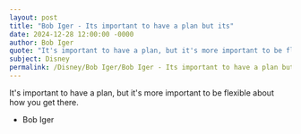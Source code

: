 ```yaml
---
layout: post
title: "Bob Iger - Its important to have a plan but its"
date: 2024-12-28 12:00:00 -0000
author: Bob Iger
quote: "It's important to have a plan, but it's more important to be flexible about how you get there."
subject: Disney
permalink: /Disney/Bob Iger/Bob Iger - Its important to have a plan but its
---
```


It's important to have a plan, but it's more important to be flexible about how you get there.

- Bob Iger

